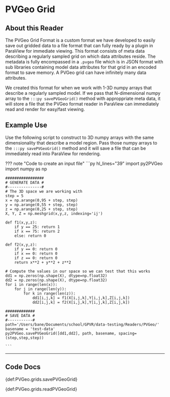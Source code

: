 # PVGeo Grid

## About this Reader
The PVGeo Grid Format is a custom format we have developed to easily save out gridded data to a file format that can fully ready by a plugin in ParaView for immediate viewing. This format consists of meta data describing a regularly sampled grid on which data attributes reside. The metadata is fully encompassed in a `.pvgeo` file which is in JSON format with sub libraries containing model data attributes for that grid in an encoded format to save memory. A PVGeo grid can have infinitely many data attributes.

We created this format for when we work with 1-3D numpy arrays that describe a regularly sampled model. If we pass that N-dimensional numpy array to the `:::py savePVGeoGrid()` method with approppriate meta data, it will store a file that the PVGeo format reader in ParaView can immediately read and render for easy/fast viewing.

## Example Use
Use the following script to construct to 3D numpy arrays with the same dimensionality that describe a model region. Pass those numpy arrays to the `:::py savePVGeoGrid()` method and it will save a file that can be immediately read into ParaView for rendering.

??? note "Code to create an input file"
    ```py hl_lines="39"
    import py2PVGeo
    import numpy as np

    #################
    # GENERATE DATA #
    #---------------#
    # The 3D space we are working with
    step = 5
    x = np.arange(0,95 + step, step)
    y = np.arange(0,55 + step, step)
    z = np.arange(0,25 + step, step)
    X, Y, Z = np.meshgrid(x,y,z, indexing='ij')

    def f1(x,y,z):
        if y == 25: return 1
        if x == 75: return 2
        else: return 0

    def f2(x,y,z):
        if y == 0: return 0
        if x == 0: return 0
        if z == 0: return 0
        return x**2 + y**2 + z**2

    # Compute the values in our space so we can test that this works
    dd1 = np.zeros(np.shape(X), dtype=np.float32)
    dd2 = np.zeros(np.shape(X), dtype=np.float32)
    for i in range(len(x)):
        for j in range(len(y)):
            for k in range(len(z)):
                dd1[i,j,k] = f1(X[i,j,k],Y[i,j,k],Z[i,j,k])
                dd2[i,j,k] = f2(X[i,j,k],Y[i,j,k],Z[i,j,k])

    #############
    # SAVE DATA #
    #-----------#
    path='/Users/bane/Documents/school/GPVR/data-testing/Readers/PVGeo/'
    basename = 'test-data'
    py2PVGeo.savePVGeoGrid([dd1,dd2], path, basename, spacing=(step,step,step))

    ```


-----
## Code Docs

{def:PVGeo.grids.savePVGeoGrid}

{def:PVGeo.grids.readPVGeoGrid}
